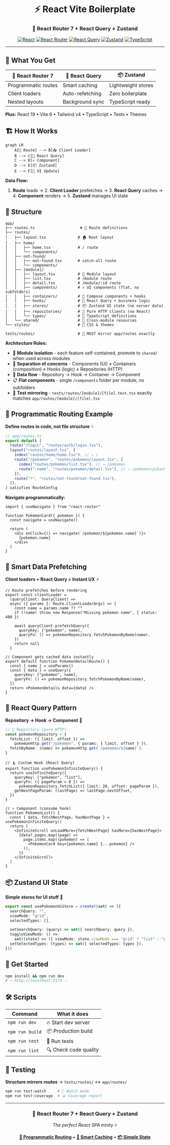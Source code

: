 <div align="center">

# ⚡️ React Vite Boilerplate

### 🚀 React Router 7 + React Query + Zustand

[![React](https://img.shields.io/badge/React-19-61dafb?logo=react)](https://react.dev)
[![React Router](https://img.shields.io/badge/React%20Router-7-ca4245?logo=react-router)](https://reactrouter.com)
[![React Query](https://img.shields.io/badge/React%20Query-5-ff6b6b?logo=reactquery)](https://tanstack.com/query)
[![Zustand](https://img.shields.io/badge/Zustand-4-6366f1?logo=zustand)](https://zustand-demo.pmnd.rs)
[![TypeScript](https://img.shields.io/badge/TypeScript-5.0-3178c6?logo=typescript)](https://typescriptlang.org)

</div>

---

## 🎯 What You Get

| 🧭 **React Router 7** | 🔄 **React Query** | 📦 **Zustand**     |
| --------------------- | ------------------ | ------------------ |
| Programmatic routes   | Smart caching      | Lightweight stores |
| Client loaders        | Auto-refetching    | Zero boilerplate   |
| Nested layouts        | Background sync    | TypeScript ready   |

**Plus:** React 19 • Vite 6 • Tailwind v4 • TypeScript • Tests • Themes

## 🏗️ How It Works

```mermaid
graph LR
    A[🧭 Route] --> B[📥 Client Loader]
    B --> C[🔄 React Query]
    C --> D[⚛️ Component]
    D --> E[📦 Zustand]
    E --> F[🎨 UI Update]
```

**Data Flow:**

1. **Route** loads → 2. **Client Loader** prefetches → 3. **React Query** caches → 4. **Component** renders → 5. **Zustand** manages UI state

## 📂 Structure

```
app/
├── routes.ts                    # 🧭 Route definitions
├── routes/
│   ├── layout.tsx              # 🏠 Root layout
│   ├── home/
│   │   ├── home.tsx            # / route
│   │   └── components/
│   ├── not-found/
│   │   ├── not-found.tsx       # catch-all route
│   │   └── components/
│   ├── [module]/
│   │   ├── layout.tsx          # 🎨 Module layout
│   │   ├── list.tsx            # /module route
│   │   ├── detail.tsx          # /module/:id route
│   │   ├── components/         # ⚛️ UI components (flat, no subfolders)
│   │   ├── containers/         # 🔗 Compose components + hooks
│   │   ├── hooks/              # 🔄 React Query + business logic
│   │   ├── stores/             # 📦 Zustand UI state (no server data)
│   │   ├── repositories/       # 📡 Pure HTTP clients (no React)
│   │   └── types/              # 🔷 TypeScript definitions
│   └── shared/                 # 🤝 Cross-module resources
└── styles/                     # 🎨 CSS & themes

tests/routes/                   # 🧪 MUST mirror app/routes exactly
```

**Architecture Rules:**

- 📁 **Module isolation** - each feature self-contained, promote to `shared/` when used across modules
- 🚫 **Separation of concerns** - Components (UI) ≠ Containers (composition) ≠ Hooks (logic) ≠ Repositories (HTTP)
- 🔄 **Data flow** - Repository → Hook → Container → Component
- 📋 **Flat components** - single `/components` folder per module, no subfolders
- 🧪 **Test mirroring** - `tests/routes/[module]/[file].test.tsx` exactly matches `app/routes/[module]/[file].tsx`

## 🧭 Programmatic Routing Example

**Define routes in code, not file structure** ✨

```ts
// app/routes.ts
export default [
  route("/login", "routes/auth/login.tsx"),
  layout("routes/layout.tsx", [
    index("routes/home/home.tsx"), // → /
    route("/pokemon", "routes/pokemon/layout.tsx", [
      index("routes/pokemon/list.tsx"), // → /pokemon
      route(":name", "routes/pokemon/detail.tsx"), // → /pokemon/pikachu
    ]),
    route("*", "routes/not-found/not-found.tsx"),
  ]),
] satisfies RouteConfig
```

**Navigate programmatically:**

```tsx
import { useNavigate } from "react-router"

function PokemonCard({ pokemon }) {
  const navigate = useNavigate()

  return (
    <div onClick={() => navigate(`/pokemon/${pokemon.name}`)}>
      {pokemon.name}
    </div>
  )
}
```

## 🔄 Smart Data Prefetching

**Client loaders + React Query = Instant UX** ⚡️

```tsx
// Route prefetches before rendering
export const clientLoader =
  (queryClient: QueryClient) =>
  async ({ params }: Route.ClientLoaderArgs) => {
    const name = params.name ?? ""
    if (!name) throw new Response("Missing pokemon name", { status: 400 })

    await queryClient.prefetchQuery({
      queryKey: ["pokemon", name],
      queryFn: () => pokemonRepository.fetchPokemonByName(name),
    })
    return null
  }

// Component gets cached data instantly
export default function PokemonDetailRoute() {
  const { name } = useParams()
  const { data } = useQuery({
    queryKey: ["pokemon", name],
    queryFn: () => pokemonRepository.fetchPokemonByName(name),
  })
  return <PokemonDetails data={data} />
}
```

## 🔄 React Query Pattern

**Repository → Hook → Component** 🎯

```ts
// 📡 Repository (pure HTTP)
const pokemonRepository = {
  fetchList: ({ limit, offset }) =>
    pokemonHttp.get("/pokemon", { params: { limit, offset } }),
  fetchByName: (name) => pokemonHttp.get(`/pokemon/${name}`),
}
```

```tsx
// 🪝 Custom Hook (React Query)
export function usePokemonInfiniteQuery() {
  return useInfiniteQuery({
    queryKey: ["pokemon", "list"],
    queryFn: ({ pageParam = 0 }) =>
      pokemonRepository.fetchList({ limit: 20, offset: pageParam }),
    getNextPageParam: (lastPage) => lastPage.nextOffset,
  })
}
```

```tsx
// ⚛️ Component (consume hook)
function PokemonList() {
  const { data, fetchNextPage, hasNextPage } = usePokemonInfiniteQuery()
  return (
    <InfiniteScroll onLoadMore={fetchNextPage} hasMore={hasNextPage}>
      {data?.pages.map((page) =>
        page.items.map((pokemon) => (
          <PokemonCard key={pokemon.name} {...pokemon} />
        )),
      )}
    </InfiniteScroll>
  )
}
```

## 📦 Zustand UI State

**Simple stores for UI stuff** 🎨

```ts
export const usePokemonUiStore = create((set) => ({
  searchQuery: "",
  viewMode: "grid",
  selectedTypes: [],

  setSearchQuery: (query) => set({ searchQuery: query }),
  toggleViewMode: () =>
    set((state) => ({ viewMode: state.viewMode === "grid" ? "list" : "grid" })),
  setSelectedTypes: (types) => set({ selectedTypes: types }),
}))
```

## 🚀 Get Started

```bash
npm install && npm run dev
# → http://localhost:5173 ✨
```

## 🛠️ Scripts

| Command         | What it does          |
| --------------- | --------------------- |
| `npm run dev`   | 🔥 Start dev server   |
| `npm run build` | 📦 Production build   |
| `npm run test`  | 🧪 Run tests          |
| `npm run lint`  | 🔍 Check code quality |

## 🧪 Testing

**Structure mirrors routes** → `tests/routes/` ↔ `app/routes/`

```bash
npm run test:watch     # 👀 Watch mode
npm run test:coverage  # 📊 Coverage report
```

---

<div align="center">

### 🎯 **React Router 7** + **React Query** + **Zustand**

_The perfect React SPA trinity_ ⚡️

**[🧭 Programmatic Routing](#-programmatic-routing-example)** • **[🔄 Smart Caching](#-smart-data-prefetching)** • **[📦 Simple State](#-zustand-ui-state)**

</div>
